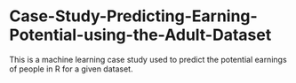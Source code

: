 # Case-Study-Predicting-Earning-Potential-using-the-Adult-Dataset
This is a machine learning case study used to predict the potential earnings of people in R for a given dataset.
